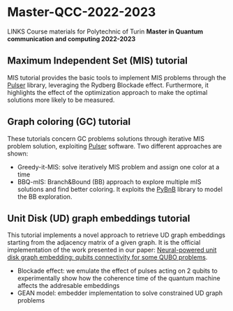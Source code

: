 # Master-QCC-2022-2023
LINKS Course materials for Polytechnic of Turin **Master in Quantum communication and computing 2022-2023**


## Maximum Independent Set (MIS) tutorial 
MIS tutorial provides the basic tools to implement MIS problems through the [Pulser](https://pulser.readthedocs.io/) library, leveraging the Rydberg Blockade effect. Furthermore, it highlights the effect of the optimization approach to make the optimal solutions more likely to be measured.

## Graph coloring (GC) tutorial
These tutorials concern GC problems solutions through iterative MIS problem solution, exploiting [Pulser](https://pulser.readthedocs.io/) software. Two different approaches are shown:
- Greedy-it-MIS: solve iteratively MIS problem and assign one color at a time
- BBQ-mIS: Branch&Bound (BB) approach to explore multiple mIS solutions and find better coloring. It exploits the [PyBnB](https://pypi.org/project/pybnb/) library to model the BB exploration.

## Unit Disk (UD) graph embeddings tutorial
This tutorial implements a novel approach to retrieve UD graph embeddings starting from the adjacency matrix of a given graph. It is the official implementation of the work presented in our paper: [Neural-powered unit disk graph embedding: qubits connectivity for some QUBO problems](https://ieeexplore.ieee.org/document/9951178).
- Blockade effect: we emulate the effect of pulses acting on 2 qubits to experimentally show how the coherence time of the quantum machine affects the addresable embeddings
- GEAN model: embedder implementation to solve constrained UD graph problems